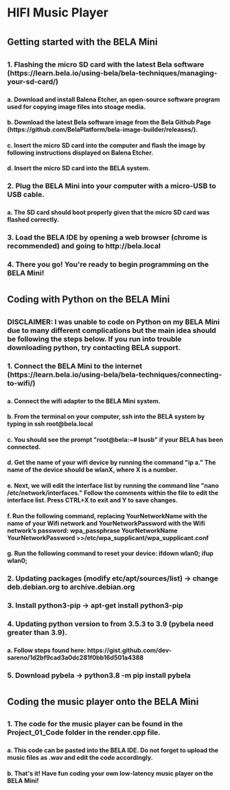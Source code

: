 <h1>HIFI Music Player<h1>
<h2>Getting started with the BELA Mini<h2>
<h3>1. Flashing the micro SD card with the latest Bela software (https://learn.bela.io/using-bela/bela-techniques/managing-your-sd-card/)<h3>
<h4>a. Download and install Balena Etcher, an open-source software program used for copying image files into stoage media.<h4>
<h4>b. Download the latest Bela software image from the Bela Github Page (https://github.com/BelaPlatform/bela-image-builder/releases/).<h4>
<h4>c. Insert the micro SD card into the computer and flash the image by following instructions displayed on Balena Etcher.<h4>
<h4>d. Insert the micro SD card into the BELA system.<h4>
<h3>2. Plug the BELA Mini into your computer with a micro-USB to USB cable.<h3>
<h4>a. The SD card should boot properly given that the micro SD card was flashed correctly.<h4>
<h3>3. Load the BELA IDE by opening a web browser (chrome is recommended) and going to http://bela.local<h3>
<h3>4. There you go! You're ready to begin programming on the BELA Mini!<h3>
<h1> <h1>
<h2>Coding with Python on the BELA Mini<h2>
<h3>DISCLAIMER: I was unable to code on Python on my BELA Mini due to many different complications but the main idea should be following the steps below. If you run into trouble downloading python, try contacting BELA support. 
<h3>1. Connect the BELA Mini to the internet (https://learn.bela.io/using-bela/bela-techniques/connecting-to-wifi/)<h3>
<h4>a. Connect the wifi adapter to the BELA Mini system.<h4>
<h4>b. From the terminal on your computer, ssh into the BELA system by typing in ssh root@bela.local<h4>
<h4>c. You should see the prompt "root@bela:~# lsusb" if your BELA has been connected.<h4>
<h4>d. Get the name of your wifi device by running the command "ip a." The name of the device should be wlanX, where X is a number.<h4>
<h4>e. Next, we will edit the interface list by running the command line "nano /etc/network/interfaces." Follow the comments within the file to edit the interface list. Press CTRL+X to exit and Y to save changes.<h4>
<h4>f. Run the following command, replacing YourNetworkName with the name of your Wifi network and YourNetworkPassword with the Wifi network’s password: wpa_passphrase YourNetworkName YourNetworkPassword >>/etc/wpa_supplicant/wpa_supplicant.conf <h4>
<h4>g. Run the following command to reset your device: ifdown wlan0; ifup wlan0;<h4>
<h3>2. Updating packages (modify etc/apt/sources/list) → change deb.debian.org to archive.debian.org<h3>
<h3>3. Install python3-pip → apt-get install python3-pip<h3>
<h3>4. Updating python version to from 3.5.3 to 3.9 (pybela need greater than 3.9).<h3>
<h4>a. Follow steps found here: https://gist.github.com/dev-sareno/1d2bf9cad3a0dc281f0bb16d501a4388<h4>
<h3>5. Download pybela → python3.8 -m pip install pybela<h3>
<h1> <h1>
<h2>Coding the music player onto the BELA Mini<h2>
<h3>1. The code for the music player can be found in the Project_01_Code folder in the render.cpp file.<h3>
<h4>a. This code can be pasted into the BELA IDE. Do not forget to upload the music files as .wav and edit the code accordingly.<h4>
<h4>b. That's it! Have fun coding your own low-latency music player on the BELA Mini!<h4>



